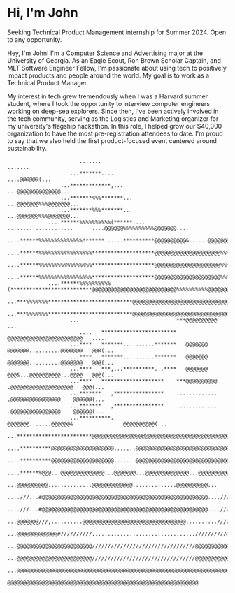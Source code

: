 # Hi, I'm John

Seeking Technical Product Management internship for Summer 2024. Open to any opportunity.

Hey, I'm John! I'm a Computer Science and Advertising major at the University of Georgia. As an Eagle Scout, Ron Brown Scholar Captain, and MLT Software Engineer Fellow, I'm passionate about using tech to positively impact products and people around the world. My goal is to work as a Technical Product Manager.

My interest in tech grew tremendously when I was a Harvard summer student, where I took the opportunity to interview computer engineers working on deep-sea explorers. Since then, I've been actively involved in the tech community, serving as the Logistics and Marketing organizer for my university's flagship hackathon. In this role, I helped grow our $40,000 organization to have the most pre-registration attendees to date. I'm proud to say that we also held the first product-focused event centered around sustainability.



                           .......                                                             .......                          
                        ...*******....                                                     ....@@@@@@(...                       
                     ...*************,...                                               ...@@@@@@@@@@@@@@...                    
                     ...*******%%%*******...                                         ...@@@@@@@%%%@@@@@@@...                    
                     ...*******%%%*******...                                         ...@@@@@@@%%%@@@@@@@...                    
                 ....******%%%%%%%%%%(******....      .....................      ....@@@@@@%%%%%%%%%%@@@@@@@....                
                 ....******%%%%%%%%%%%%%%*******......**********@@@@@@@@@@&......@@@@@@@%%%%%%%%%%%%%@@@@@@@....                
                 ....******%%%%%%%%%%%%%%%%%********************@@@@@@@@@@@@@@@@@@@@@%%%%%%%%%%%%%%%%@@@@@@@....                
                 ....******%%%%%%%%%%%%%%%%%********************@@@@@@@@@@@@@@@@@@@@@%%%%%%%%%%%%%%%%@@@@@@@....                
                 ....******%%%%%%%%%%%%%%%%%********************@@@@@@@@@@@@@@@@@@@@@%%%%%%%%%%%%%%%%@@@@@@@....                
                 ....******%%%%%%%%%%(**************************@@@@@@@@@@@@@@@@@@@@@@@@@@@%%%%%%%%%%@@@@@@@....                
                     ...***%%%%%%%***************************@@@@@@@@@@@@@@@@@@@@@@@@@@@@@@@@@@%%%%%%@@@@...                    
                     ...***%%%%%%%***************************@@@@@@@@@@@@@@@@@@@@@@@@@@@@@@@@@@%%%%%%@@@@...                    
                        ...                               ***@@@@@@@@@@                               ...                       
                           ....   ************************             @@@@@@@@@@@@@@@@@@@@@@@@   ....                          
                        ...****   *******..........*******   @@@@@@@   @@@@@@@..........@@@@@@@   @@@(...                       
                        ...****   *******..........*******   @@@@@@@   @@@@@@@..........@@@@@@@   @@@(...                       
                        ...****   ***,...**********...****   @@@@@@@   @@@&...@@@@@@@@@@...@@@@   @@@(...                       
                        ...****   ********************    ***@@@@@@@@@@   .@@@@@@@@@@@@@@@@@@@@   @@@(...                       
                        ...*******   ,****************    .............   .@@@@@@@@@@@@@@@@    @@@@@@(...                       
                        ...*******   ,****************    .............   .@@@@@@@@@@@@@@@@    @@@@@@(...                       
                        ...**********.                @@@@@@@.......@@@@@@&                @@@@@@@@@@(...                       
                        ...************************@@@@@@@@@@@@@@@@@@@@@@@@@@@@@@@@@@@@@@@@@@@@@@@@@@(...                       
                           ....**********@@@@@@@@@@@@@@@@@@@@.......@@@@@@@@@@@@@@@@@@@@@@@@@@@@@@....                          
                           ....**********@@@@@@@@@@@@@@@@@@@@.......@@@@@@@@@@@@@@@@@@@@@@@@@@@@@@....                          
                           ....******%@@@...@@@@@@@@@@@@@@...@@@@@@@...@@@@@@@@@@@@@@...@@@@@@@@@@....                          
                               ...@@@@@@@@@@..............@@@@@@@@@@@@@..............@@@@@@@@@@...                              
                           ....///...#@@@@@@@@@@@@@@@@@@@@@@@@@@@@@@@@@@@@@@@@@@@@@@@@@@@@@....///....                          
                           ....///...#@@@@@@@@@@@@@@@@@@@@@@@@@@@@@@@@@@@@@@@@@@@@@@@@@@@@@....///....                          
                        ...@@@@@@@///,..........@@@@@@@@@@@@@@@@@@@@@@@@@@@@@@@@@..........////@@@@@@(...                       
                     ...@@@@@@@@@@@@@#//////////.................................//////////@@@@@@@@@@@@@@...                    
                     ...@@@@@@@@@@@@@@@@@@@@@@@@/////////////////////////////////@@@@@@@@@@@@@@@@@@@@@@@@...                    
                     ...@@@@@@@@@@@@@@@@@@@@@@@@/////////////////////////////////@@@@@@@@@@@@@@@@@@@@@@@@...                    
                     ...@@@@@@@@@@@@@@@@@@@@@@@@@@@@@@@@@@@@@@@@@@@@@@@@@@@@@@@@@@@@@@@@@@@@@@@@@@@@@@@@@...                    
                                  @@@@@@@@@@@@@@@@@@@@@@@@@@@@@@@@@@@@@@@@@@@@@@@@@@@@@@@@@@@@@                                 
